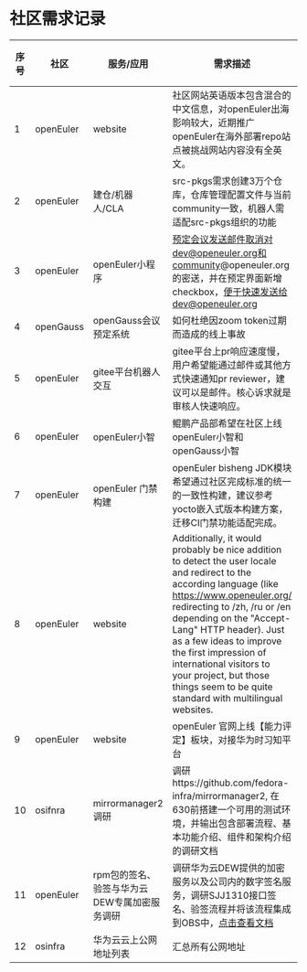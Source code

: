  # 社区需求记录

|序号|社区|服务/应用|需求描述|时间|owner|需求提交人|
|--|--|--|--|--|--|--|
| 1 |openEuler | website| 社区网站英语版本包含混合的中文信息，对openEuler出海影响较大，近期推广openEuler在海外部署repo站点被挑战网站内容没有全英文。 |2022-05-23| 金晓萱| |
| 2 | openEuler |  建仓/机器人/CLA  | src-pkgs需求创建3万个仓库，仓库管理配置文件与当前community一致，机器人需适配src-pkgs组织的功能 |2022-05-25| wanghao | 李萍|
| 3 | openEuler | openEuler小程序 | 预定会议发送邮件取消对dev@openeuler.org和community@openeuler.org的密送，并在预定界面新增checkbox，便于快速发送给dev@openeuler.org | 2022-05-25 | 刘奇 | 马全一 |
| 4 | openGauss | openGauss会议预定系统 | 如何杜绝因zoom token过期而造成的线上事故 | 2022-05-27 | 刘奇 | 钟君 |
| 5 | openEuler | gitee平台机器人交互 | gitee平台上pr响应速度慢，用户希望能通过邮件或其他方式快速通知pr reviewer，建议可以是邮件。核心诉求就是审核人快速响应。| 2022-05-27 | | suse-魏强 |
| 6 | openEuler | openEuler小智 | 鲲鹏产品部希望在社区上线openEuler小智和openGauss小智 | 2022-05-24 | 曹志/龚壮邦 | 罗盛炜/耿文元 |
| 7 | openEuler | openEuler 门禁构建| openEuler bisheng JDK模块希望通过社区完成标准的统一的一致性构建，建议参考yocto嵌入式版本构建方案，迁移CI门禁功能适配完成。| 2022-05-27 | 曹志 | 王坤 |
| 8 | openEuler | website |  Additionally, it would probably be nice addition to detect the user locale and redirect to the according language (like https://www.openeuler.org/ redirecting to /zh, /ru or /en depending on the "Accept-Lang" HTTP header). Just as a few ideas to improve the first impression of international visitors to your project, but those things seem to be quite standard with multilingual websites. | 2022-05-23 | 王杏 | |
| 9 | openEuler | website | openEuler 官网上线【能力评定】板块，对接华为时习知平台 | 2022-05-28 | 曹志 | 王景全 |
| 10 | osifnra | mirrormanager2调研 | 调研https://github.com/fedora-infra/mirrormanager2, 在630前搭建一个可用的测试环境，并输出包含部署流程、基本功能介绍、组件和架构介绍的调研文档 | 2022-05-31 | 刘奇 | 胡胜 |
| 11 | openEuler | rpm包的签名、验签与华为云DEW专属加密服务调研 | 调研华为云DEW提供的加密服务以及公司内的数字签名服务，调研SJJ1310接口签名、验签流程并将该流程集成到OBS中，[点击查看文档](https://github.com/Open-Infra-Ops/Requirement/blob/main/docs/liuqi/RPM%E6%96%87%E4%BB%B6%E7%9A%84%E7%AD%BE%E5%90%8D%E9%AA%8C%E7%AD%BE%E4%B8%8E%E5%8D%8E%E4%B8%BA%E4%BA%91DEW%E4%B8%93%E5%B1%9E%E5%8A%A0%E5%AF%86%E6%9C%8D%E5%8A%A1%E8%B0%83%E7%A0%94%E6%8A%A5%E5%91%8A.md) | 2022-05-25 | 刘奇 | 曹志 |
| 12 | osinfra | 华为云云上公网地址列表 | 汇总所有公网地址 | 2022-06-09 | 朱超 | 赵春江 |
